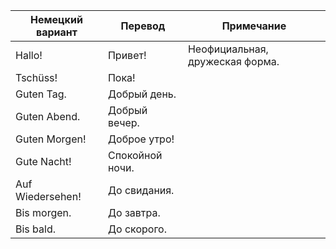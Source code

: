 Немецкий вариант | Перевод | Примечание
-----------------|---------|------------
Hallo!           | Привет! | Неофициальная, дружеская форма.
Tschüss!         | Пока!   | 
Guten Tag.       | Добрый день.
Guten Abend.     | Добрый вечер.
Guten Morgen!    | Доброе утро!
Gute Nacht!      | Спокойной ночи.
Auf Wiedersehen! | До свидания.
Bis morgen.      | До завтра.
Bis bald.        | До скорого.

